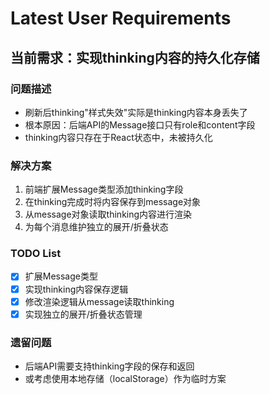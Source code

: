 # Latest User Requirements

## 当前需求：实现thinking内容的持久化存储

### 问题描述
- 刷新后thinking"样式失效"实际是thinking内容本身丢失了
- 根本原因：后端API的Message接口只有role和content字段
- thinking内容只存在于React状态中，未被持久化

### 解决方案
1. 前端扩展Message类型添加thinking字段
2. 在thinking完成时将内容保存到message对象
3. 从message对象读取thinking内容进行渲染
4. 为每个消息维护独立的展开/折叠状态

### TODO List
- [x] 扩展Message类型
- [x] 实现thinking内容保存逻辑
- [x] 修改渲染逻辑从message读取thinking
- [x] 实现独立的展开/折叠状态管理

### 遗留问题
- 后端API需要支持thinking字段的保存和返回
- 或考虑使用本地存储（localStorage）作为临时方案
